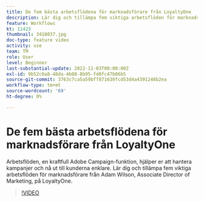```yaml
---
title: De fem bästa arbetsflödena för marknadsförare från LoyaltyOne
description: Lär dig och tillämpa fem viktiga arbetsflöden för marknadsförare från Adam Wilson, Associate Director of Marketing, på LoyaltyOne.
feature: Workflows
kt: 11423
thumbnail: 3410837.jpg
doc-type: feature video
activity: use
team: TM
role: User
level: Beginner
last-substantial-update: 2022-11-03T00:00:00Z
exl-id: 9b52c0a8-48da-4b88-8b95-fd0fc47b06b5
source-git-commit: 3763c7ca5a59bff871630fcd53d4a4391248b2ea
workflow-type: tm+mt
source-wordcount: '69'
ht-degree: 0%

---
```


# De fem bästa arbetsflödena för marknadsförare från LoyaltyOne

Arbetsflöden, en kraftfull Adobe Campaign-funktion, hjälper er att hantera kampanjer och nå ut till kunderna enklare. Lär dig och tillämpa fem viktiga arbetsflöden för marknadsförare från Adam Wilson, Associate Director of Marketing, på LoyaltyOne.

>[!VIDEO](https://video.tv.adobe.com/v/3410837?quality=12)
